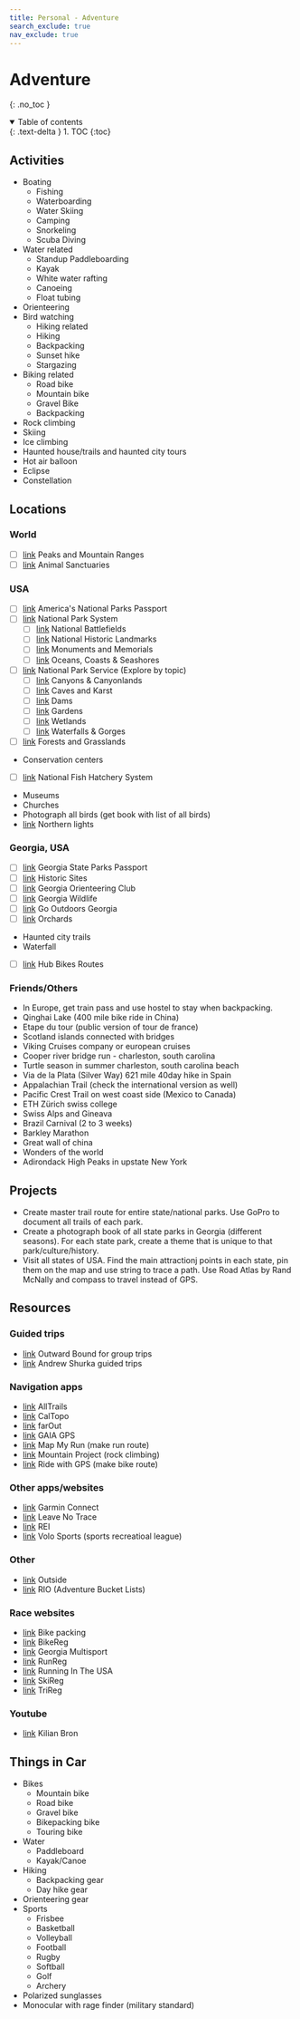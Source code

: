 ```yaml
---
title: Personal - Adventure
search_exclude: true
nav_exclude: true
---
```


<!-- prettier-ignore-start -->
# Adventure
{: .no_toc }

<details open markdown="block">
  <summary>
    Table of contents
  </summary>
  {: .text-delta }
1. TOC
{:toc}
</details>

<!-- prettier-ignore-end -->

## Activities

-   Boating
    -   Fishing
    -   Waterboarding
    -   Water Skiing
    -   Camping
    -   Snorkeling
    -   Scuba Diving
-   Water related
    -   Standup Paddleboarding
    -   Kayak
    -   White water rafting
    -   Canoeing
    -   Float tubing
-   Orienteering
-   Bird watching
    -   Hiking related
    -   Hiking
    -   Backpacking
    -   Sunset hike
    -   Stargazing
-   Biking related
    -   Road bike
    -   Mountain bike
    -   Gravel Bike
    -   Backpacking
-   Rock climbing
-   Skiing
-   Ice climbing
-   Haunted house/trails and haunted city tours
-   Hot air balloon
-   Eclipse
-   Constellation

## Locations

### World

-   [ ] [link](https://www.worlddata.info/highest-mountains.php) Peaks and Mountain Ranges
-   [ ] [link](https://sanctuaryfederation.org/find-a-sanctuary/) Animal Sanctuaries

### USA

-   [ ] [link](https://americasnationalparks.org/passport-to-your-national-parks/) America's National Parks Passport
-   [ ] [link](https://www.nps.gov/aboutus/national-park-system.htm) National Park System
    -   [ ] [link](https://www.nps.gov/subjects/battlefields/visit.htm) National Battlefields
    -   [ ] [link](https://www.nps.gov/subjects/nationalhistoriclandmarks/list-of-nhls-by-state.htm) National Historic Landmarks
    -   [ ] [link](https://www.nps.gov/subjects/monuments/visit.htm) Monuments and Memorials
    -   [ ] [link](https://www.nps.gov/subjects/oceans/index.htm) Oceans, Coasts & Seashores
-   [ ] [link](https://www.nps.gov/index.htm) National Park Service (Explore by topic)
    -   [ ] [link](https://www.nps.gov/subjects/canyons/visit.htm) Canyons & Canyonlands
    -   [ ] [link](https://www.nps.gov/subjects/caves/index.htm) Caves and Karst
    -   [ ] [link](https://www.nps.gov/subjects/dams/about.htm) Dams
    -   [ ] [link](https://www.nps.gov/subjects/landscapearchitecture/gardens.htm) Gardens
    -   [ ] [link](https://www.nps.gov/subjects/wetlands/index.htm) Wetlands
    -   [ ] [link](https://www.nps.gov/subjects/waterfalls/waterfalls.htm) Waterfalls & Gorges
-   [ ] [link](https://www.fs.usda.gov/visit/forests-and-grasslands) Forests and Grasslands
-   Conservation centers
-   [ ] [link](https://www.fws.gov/program/national-fish-hatchery-system/about-us) National Fish Hatchery System
-   Museums
-   Churches
-   Photograph all birds (get book with list of all birds)
-   [link](https://www.outsideonline.com/adventure-travel/essays/northern-lights-canada-joe-buffalo-child/?utm_term=ool_member&utm_campaign=oplus_topfive&utm_medium=email&_hsmi=332351068&utm_source=newsletter) Northern lights

### Georgia, USA

-   [ ] [link](https://friendsofgastateparks.org/passport) Georgia State Parks Passport
-   [ ] [link](https://gastateparks.org/AllHistoricSites) Historic Sites
-   [ ] [link](https://www.gaorienteering.org/) Georgia Orienteering Club
-   [ ] [link](https://georgiawildlife.com/) Georgia Wildlife
-   [ ] [link](https://www.gooutdoorsgeorgia.com/) Go Outdoors Georgia
-   [ ] [link](https://www.orangepippin.com/orchards/united-states/georgia) Orchards
-   Haunted city trails
-   Waterfall
-   [ ] [link](https://www.hubbikes.com/hub-routes) Hub Bikes Routes

### Friends/Others

-   In Europe, get train pass and use hostel to stay when backpacking.
-   Qinghai Lake (400 mile bike ride in China)
-   Etape du tour (public version of tour de france)
-   Scotland islands connected with bridges
-   Viking Cruises company or european cruises
-   Cooper river bridge run - charleston, south carolina
-   Turtle season in summer charleston, south carolina beach
-   Via de la Plata (Silver Way) 621 mile 40day hike in Spain
-   Appalachian Trail (check the international version as well)
-   Pacific Crest Trail on west coast side (Mexico to Canada)
-   ETH Zürich swiss college
-   Swiss Alps and Gineava
-   Brazil Carnival (2 to 3 weeks)
-   Barkley Marathon
-   Great wall of china
-   Wonders of the world
-   Adirondack High Peaks in upstate New York

## Projects

-   Create master trail route for entire state/national parks. Use GoPro to document all trails of each park.
-   Create a photograph book of all state parks in Georgia (different seasons). For each state park, create a theme that is unique to that park/culture/history.
-   Visit all states of USA. Find the main attractionj points in each state, pin them on the map and use string to trace a path. Use Road Atlas by Rand McNally and compass to travel instead of GPS.

## Resources

### Guided trips

-   [link](https://www.outwardbound.org/) Outward Bound for group trips
-   [link](https://andrewskurka.com/guided-trips/) Andrew Shurka guided trips

### Navigation apps

-   [link](https://www.alltrails.com/) AllTrails
-   [link](https://caltopo.com/) CalTopo
-   [link](https://faroutguides.com/) farOut
-   [link](https://www.gaiagps.com/) GAIA GPS
-   [link](https://www.mapmyrun.com/routes/search) Map My Run (make run route)
-   [link](https://www.mountainproject.com/) Mountain Project (rock climbing)
-   [link](https://ridewithgps.com/route_planner) Ride with GPS (make bike route)

### Other apps/websites

-   [link](https://connect.garmin.com/) Garmin Connect
-   [link](https://lnt.org/) Leave No Trace
-   [link](https://www.rei.com/) REI
-   [link](https://www.volosports.com/) Volo Sports (sports recreatioal league)

### Other

-   [link](https://www.outsideonline.com/home) Outside
-   [link](https://reachinternationaloutfitters.com/) RIO (Adventure Bucket Lists)

### Race websites

-   [link](https://bikepacking.com/event/) Bike packing
-   [link](https://www.bikereg.com/Events) BikeReg
-   [link](https://www.gamultisports.com/) Georgia Multisport
-   [link](https://www.runreg.com/events) RunReg
-   [link](https://runningintheusa.com/race/list/) Running In The USA
-   [link](https://www.skireg.com/Events) SkiReg
-   [link](https://www.trireg.com/Events) TriReg

### Youtube

-   [link](https://www.youtube.com/@KilianBron) Kilian Bron

## Things in Car

-   Bikes
    -   Mountain bike
    -   Road bike
    -   Gravel bike
    -   Bikepacking bike
    -   Touring bike
-   Water
    -   Paddleboard
    -   Kayak/Canoe
-   Hiking
    -   Backpacking gear
    -   Day hike gear
-   Orienteering gear
-   Sports
    -   Frisbee
    -   Basketball
    -   Volleyball
    -   Football
    -   Rugby
    -   Softball
    -   Golf
    -   Archery
-   Polarized sunglasses
-   Monocular with rage finder (military standard)
